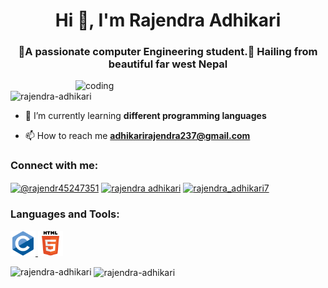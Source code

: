<h1 align="center">Hi 👋, I'm Rajendra Adhikari</h1>
<h3 align="center">🌟A passionate computer Engineering student.📍 Hailing from beautiful far west Nepal</h3>
<img align="right" alt ="coding" width="400" src="![alt text](image.png)>
<p align="left"> <img src="https://komarev.com/ghpvc/?username=rajendra-adhikari&label=Profile%20views&color=0e75b6&style=flat" alt="rajendra-adhikari" /> </p>

- 🌱 I’m currently learning **different programming languages**

- 📫 How to reach me **adhikarirajendra237@gmail.com**

<h3 align="left">Connect with me:</h3>
<p align="left">
<a href="https://twitter.com/@rajendr45247351" target="blank"><img align="center" src="https://raw.githubusercontent.com/rahuldkjain/github-profile-readme-generator/master/src/images/icons/Social/twitter.svg" alt="@rajendr45247351" height="30" width="40" /></a>
<a href="[https://www.facebook.com/Rajendra.Adhikari2018)" target="blank"><img align="center" src="https://raw.githubusercontent.com/rahuldkjain/github-profile-readme-generator/master/src/images/icons/Social/facebook.svg" alt="rajendra adhikari" height="30" width="40" /></a>
<a href="https://instagram.com/rajendra_adhikari7" target="blank"><img align="center" src="https://raw.githubusercontent.com/rahuldkjain/github-profile-readme-generator/master/src/images/icons/Social/instagram.svg" alt="rajendra_adhikari7" height="30" width="40" /></a>
</p>

<h3 align="left">Languages and Tools:</h3>
<p align="left"> <a href="https://www.cprogramming.com/" target="_blank" rel="noreferrer"> <img src="https://raw.githubusercontent.com/devicons/devicon/master/icons/c/c-original.svg" alt="c" width="40" height="40"/> </a> <a href="https://www.w3.org/html/" target="_blank" rel="noreferrer"> <img src="https://raw.githubusercontent.com/devicons/devicon/master/icons/html5/html5-original-wordmark.svg" alt="html5" width="40" height="40"/> </a> </p>

<p><img align="left" src="https://github-readme-stats.vercel.app/api/top-langs?username=rajendra-adhikari&show_icons=true&locale=en&layout=compact" alt="rajendra-adhikari" /></p>

<p>&nbsp;<img align="center" src="https://github-readme-stats.vercel.app/api?username=rajendra-adhikari&show_icons=true&locale=en" alt="rajendra-adhikari" /></p>





